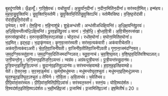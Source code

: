 

  
बृ॒हदु॑गायिषे। ऊँ॒इत्यूँ॑। गा॒यि॒षे॒वचः॑। वचो॑सु॒र्या॑। अ॒सु॒र्या॑न॒दीनां॑। न॒दीना॒मिति॑न॒दीनां॑॥ सर॑स्वती॒मित्। इन्म॑हय। म॒ह॒या॒सु॒वृ॒क्तिभिः॑। सु॒वृ॒क्तिभि॒स्तोमैः॑। सु॒वृ॒क्तिभि॒रिति॑सु॒वृ॒क्तिऽभिः॑। स्तोमै॑वसिष्ठ। व॒सि॒ष्ठ॒रोद॑सी। रोद॑सी॒इति॒रोद॑सी॥  
उ॒भेयत्। यत्ते॑। ते॒म॒हि॒ना। म॒हि॒नाशु॑भ्रे। शु॒भ्रे॒अन्ध॑सी। अन्ध॑सीअधिक्षि॒यन्ति॑। अ॒धि॒क्ष॒यन्ति॑पू॒रवः॑। अ॒धि॒क्षि॒यन्तीत्य॑धि॒ऽक्षि॒यन्ति॑। पू॒रव॒इति॑पू॒रवः॑॥ सानः॑। नो॒बो॒धि॒। बो॒ध्य॒वि॒त्री। अ॒वि॒त्रीम॒रुत्स॑खा। म॒रुत्स॑खा॒चोद॑। म॒रुत्स॒खेति॑म॒रुत्ऽस॑खा। चोद॒राधः॑। रधो॑म॒घोनां॑। म॒घोना॒मिति॑म॒घोनां॑॥  
भ॒द्रमित्। इद्भ॒द्रा। भ॒द्राकृ॑णवत्। कृ॒ण॒व॒त्सर॑स्वती। सर॑स्व॒त्यक॑वारी। अक॑वारीचेतति। अक॑वरी॒त्यक॑वऽअरी। चे॒त॒ति॒वा॒जिनी॑वती। वा॒जिनी॑व॒तीति॑वा॒जिनी॑ऽवती॥ गृ॒णा॒ना॒जम॑दग्नि॒वत्। ज॒म॒द॒ग्नि॒वत्स्तु॑वा॒ना। ज॒म॒द॒ग्नि॒व॒दिति॑जमदग्निऽवत्। स्तु॒वा॒नाच॑। च॒व॒शि॒ष्ठ॒वत्। व॒शि॒ष्ठ॒व॒दिति॑वशिष्ठऽवत्॥  
ज॒नी॒यन्तो॒नु। ज॒नि॒यन्त॒इति॑ज॒नि॒ऽयन्तः॑। न्वग्र॑वः। अग्र॑वःपुत्री॒यन्तः॑। पु॒त्री॒यन्त॑स्सु॒दान॑वः। पु॒त्रि॒यन्त॒इति॑पु॒त्रि॒ऽयन्तः॑। सु॒दान॑व॒इति॑सु॒ऽदान॑वः॥ सर॑स्वन्तंहवामहे। ह॒वा॒म॒ह॒इति॑हवामहे॥  
येते॑। ते॒सर॒स्वः॒। स॒र॒स्व॒ऊ॒र्मयः॑। ऊ॒र्मयो॒मधु॑मन्तः। मधु॑मन्तोघृत॒श्चुतः॑। मधु॑मन्त॒इति॒मधु॑ऽमन्तः। घृ॒त॒श्चुत॒इति॑घृ॒त॒ऽश्चुतः॑॥ तेभि॑र्नः। नो॒वि॒ता। अ॒वि॒ताभ॑व। भ॒वेति॑भव॥  
पी॒पि॒वांसं॒सर॑स्वतः। पी॒पि॒वांस॒मिति॑पी॒पि॒ऽवांसं॑। सर॑स्वत॒स्तनं॑। स्तनं॒यः। योवि॒श्वद॑र्शतः। वि॒श्वद॑र्शत॒इति॑वि॒श्वऽद॑र्शतः॥ भ॒क्षी॒महि॑प्र॒जां। प्र॒जामिषं॑। प्र॒जामिति॑प्र॒ऽजां। इष॒मितीषं॑॥ 20 ॥  
